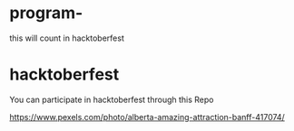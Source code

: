 # program-
this will count in hacktoberfest
# hacktoberfest
You can participate in hacktoberfest through this Repo

https://www.pexels.com/photo/alberta-amazing-attraction-banff-417074/
